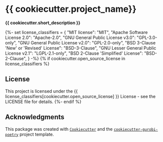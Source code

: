 # {{ cookiecutter.project_name}}

**{{ cookiecutter.short_description }}**


{%- set license_classifiers = {
    "MIT license": "MIT",
    "Apache Software License 2.0": "Apache-2.0",
    "GNU General Public License v3.0": "GPL-3.0-only",
    "GNU General Public License v2.0": "GPL-2.0-only",
    "BSD 3-Clause 'New' or 'Revised' License": "BSD-3-Clause",
    "GNU Lesser General Public License v2.1": "LGPL-2.1-only",
    "BSD 2-Clause 'Simplified' License": "BSD-2-Clause",
} -%}
{% if cookiecutter.open_source_license in license_classifiers %}

## License

This project is licensed under the {{ license_classifiers[cookiecutter.open_source_license] }} License - see the LICENSE file for details.
{%- endif %}

## Acknowledgments

This package was created with [`Cookiecutter`](https://github.com/cookiecutter/cookiecutter) and the [`cookiecutter-gurobi-poetry`](https://github.com/venaturum/cookiecutter-gurobi-poetry) project template.